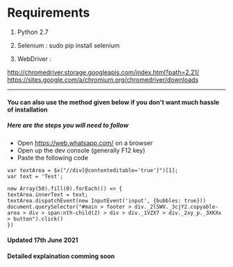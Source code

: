 # Requirements


1) Python 2.7

2) Selenium : sudo pip install selenium

3) WebDriver : 

http://chromedriver.storage.googleapis.com/index.html?path=2.21/
https://sites.google.com/a/chromium.org/chromedriver/downloads



------------------------

#### You can also use the method given below if you don't want much hassle of installation


##### Here are the steps you will need to follow

 - Open https://web.whatsapp.com/ on a browser
 - Open up the dev console (generally F12 key)
 - Paste the following code

 ```
var textArea = $x("//div[@contenteditable='true']")[1];
var text = 'Test';

new Array(50).fill(0).forEach(() => {
textArea.innerText = text;
textArea.dispatchEvent(new InputEvent('input', {bubbles: true}))
document.querySelector("#main > footer > div._2lSWV._3cjY2.copyable-area > div > span:nth-child(2) > div > div._1VZX7 > div._2xy_p._3XKXx > button").click()
})
```
#### Updated 17th June 2021

#### Detailed explaination comming soon
